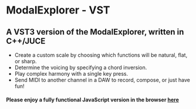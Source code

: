 # ModalExplorer - VST

## A VST3 version of the ModalExplorer, written in C++/JUCE
- Create a custom scale by choosing which functions will be natural, flat, or sharp.
- Determine the voicing by specifying a chord inversion.
- Play complex harmony with a single key press.
- Send MIDI to another channel in a DAW to record, compose, or just have fun!

#### Please enjoy a fully functional JavaScript version in the browser [here](https://sethgory.com/modalexplorer.html)
